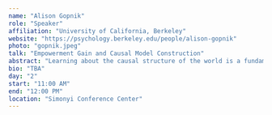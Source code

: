 ```yaml
---
name: "Alison Gopnik"
role: "Speaker"
affiliation: "University of California, Berkeley"
website: "https://psychology.berkeley.edu/people/alison-gopnik"
photo: "gopnik.jpeg"
talk: "Empowerment Gain and Causal Model Construction"
abstract: "Learning about the causal structure of the world is a fundamental problem for human cognition. Causal models and especially causal learning have proved to be difficult for Large Models using standard techniques of deep learning. In contrast, cognitive scientists have applied advances in our formal understanding of causation in computer science, particularly within the Causal Bayes Net formalism, to understand human causal learning. In the very different tradition of reinforcement learning, researchers have described an intrinsic reward signal called “empowerment” which maximizes mutual information between actions and their outcomes. “Empowerment” may be an important bridge between classical Bayesian causal learning and reinforcement learning and may help to characterize causal learning in humans and enable it in machines.  If an agent learns an accurate causal world model they will necessarily increase their empowerment, and increasing empowerment will lead to a more accurate causal world model. Empowerment may also explain distinctive empirical features of children’s causal learning, as well as providing a more tractable computational account of how that learning is possible."
bio: "TBA"
day: "2"
start: "11:00 AM"
end: "12:00 PM"
location: "Simonyi Conference Center"
---
```

